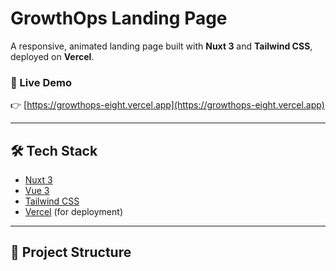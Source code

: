 # GrowthOps Landing Page

A responsive, animated landing page built with **Nuxt 3** and **Tailwind CSS**, deployed on **Vercel**.

### 🚀 Live Demo
👉 [https://growthops-eight.vercel.app](https://growthops-eight.vercel.app)

---

## 🛠️ Tech Stack

- [Nuxt 3](https://nuxt.com/)
- [Vue 3](https://vuejs.org/)
- [Tailwind CSS](https://tailwindcss.com/)
- [Vercel](https://vercel.com/) (for deployment)

---

## 📁 Project Structure

